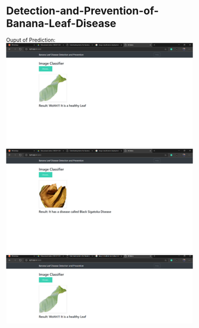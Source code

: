 # Detection-and-Prevention-of-Banana-Leaf-Disease

Ouput of Prediction:
![alt text](https://github.com/SibPrasad/Detection-and-Prevention-of-Banana-Leaf-Disease/blob/main/Outputs/Screenshot%20(1979).png)
![alt text](https://github.com/SibPrasad/Detection-and-Prevention-of-Banana-Leaf-Disease/blob/main/Outputs/Screenshot%20(1980).png)
![alt text](https://github.com/SibPrasad/Detection-and-Prevention-of-Banana-Leaf-Disease/blob/main/Outputs/Screenshot%20(1982).png)
